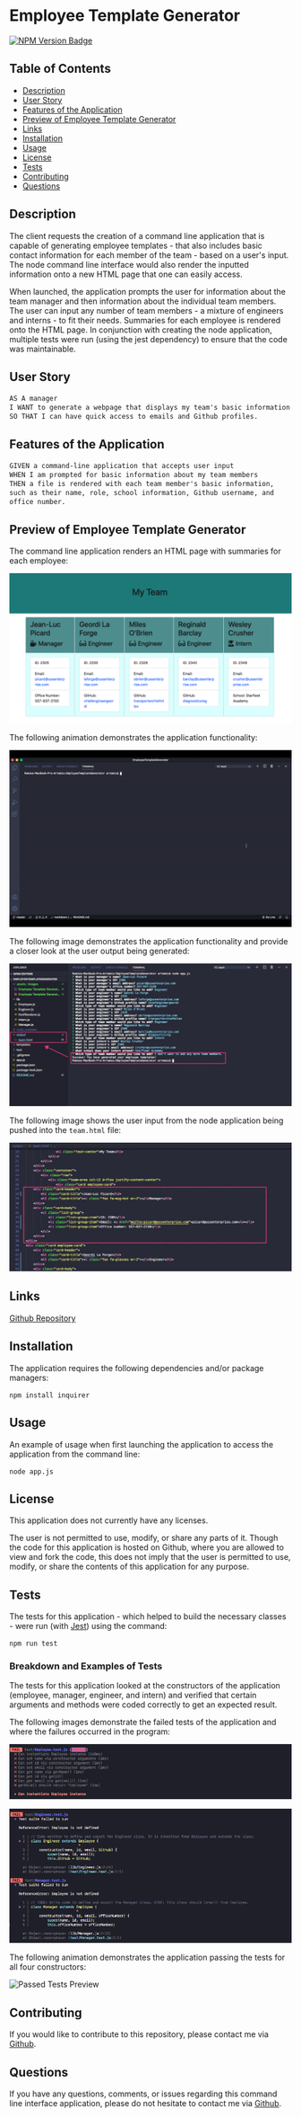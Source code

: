 # Employee Template Generator

[![NPM Version Badge](https://badge.fury.io/js/%40angular%2Fcore.svg)](https://badge.fury.io/js/%40angular%2Fcore)

## Table of Contents
*  [Description](#description)
*  [User Story](#user-story)
*  [Features of the Application](#features-of-the-application)
*  [Preview of Employee Template Generator](#preview-of-employee-template-generator)
*  [Links](#links)
*  [Installation](#installation)
*  [Usage](#usage)
*  [License](#license)
*  [Tests](#tests)
*  [Contributing](#contributing)
*  [Questions](#questions)

## Description

The client requests the creation of a command line application that is capable of generating employee templates - that also includes basic contact information for each member of the team - based on a user's input. The node command line interface would also render the inputted information onto a new HTML page that one can easily access.

When launched, the application prompts the user for information about the team manager and then information about the individual team members. The user can input any number of team members - a mixture of engineers and interns - to fit their needs. Summaries for each employee is rendered onto the HTML page. In conjunction with creating the node application, multiple tests were run (using the jest dependency) to ensure that the code was maintainable.

## User Story
~~~
AS A manager   
I WANT to generate a webpage that displays my team's basic information  
SO THAT I can have quick access to emails and Github profiles.
~~~

## Features of the Application
~~~
GIVEN a command-line application that accepts user input  
WHEN I am prompted for basic information about my team members  
THEN a file is rendered with each team member's basic information, such as their name, role, school information, Github username, and office number.
~~~

## Preview of Employee Template Generator

The command line application renders an HTML page with summaries for each employee:

![My Team Preview](assets/images/myTeamPreview.png)

The following animation demonstrates the application functionality:

![Employee Template Generator](https://github.com/rh9891/EmployeeTemplateGenerator/blob/master/assets/images/Employee%20Template%20Generator.gif)

The following image demonstrates the application functionality and provide a closer look at the user output being generated:

![Output Preview](assets/images/outputPreview.jpg)

The following image shows the user input from the node application being pushed into the ``team.html`` file:

![Team HTML Preview](assets/images/teamHTMLPreview.jpg)

## Links

[Github Repository](https://github.com/rh9891/EmployeeTemplateGenerator)

## Installation

The application requires the following dependencies and/or package managers:
~~~
npm install inquirer
~~~

## Usage

An example of usage when first launching the application to access the application from the command line:
~~~
node app.js
~~~

## License

This application does not currently have any licenses.

The user is not permitted to use, modify, or share any parts of it. Though the code for this application is hosted on Github, where you are allowed to view and fork the code, this does not imply that the user is permitted to use, modify, or share the contents of this application for any purpose.

## Tests

The tests for this application - which helped to build the necessary classes - were run (with [Jest](https://jestjs.io/docs/en/getting-started)) using the command:
~~~
npm run test
~~~

### Breakdown and Examples of Tests 

The tests for this application looked at the constructors of the application (employee, manager, engineer, and intern) and verified that certain arguments and methods were coded correctly to get an expected result.

The following images demonstrate the failed tests of the application and where the failures occurred in the program:

![Failed Employee Test Preview](assets/images/failedEmployeeTest.png)

![Failed Engineer and Manager Test Preview](assets/images/failedEngineerManagerTest.png)

The following animation demonstrates the application passing the tests for all four constructors:

![Passed Tests Preview](assets/images/passedTestsPreview.gif)

## Contributing

If you would like to contribute to this repository, please contact me via [Github](https://github.com/rh9891).

## Questions

If you have any questions, comments, or issues regarding this command line interface application, please do not hesitate to contact me via [Github](https://github.com/rh9891).